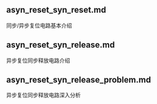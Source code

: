 ## asyn_reset_syn_reset.md   
同步/异步复位电路基本介绍   

## asyn_reset_syn_release.md   
异步复位同步释放电路介绍

## asyn_reset_syn_release_problem.md   
异步复位同步释放电路深入分析
  